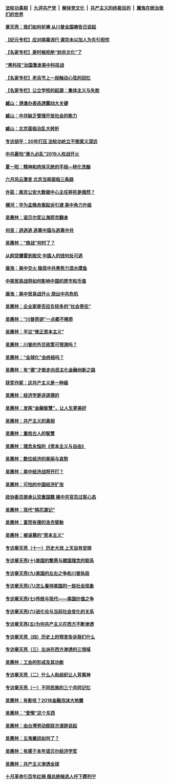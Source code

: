 

####  [法轮功真相](../../../../basic/blob/master/README.md?t=07102002) &nbsp;|&nbsp; [九评共产党](../../../../9ping.md/blob/master/README.md?t=07102002) &nbsp;|&nbsp; [解体党文化](../../../../jtdwh.md/blob/master/README.md?t=07102002)  &nbsp;|&nbsp; [共产主义的终极目的](../../../../gczydzjmd.md/blob/master/README.md?t=07102002) &nbsp;|&nbsp; [魔鬼在统治我们的世界](../../../../mgztzwmdsj.md/blob/master/README.md?t=07102002) 

#### [章天亮：我们如何祈祷 从川普全国祷告日说起](../pages/nsc423/n11944627.md?t=07102002) 

#### [【纪元专栏】应对病毒流行 渥京未以加人为先引担忧](../pages/nsc423/n11875714.md?t=07102002) 

#### [【名家专栏】是时候拒绝“封杀文化”了](../pages/nsc423/n11814093.md?t=07102002) 

#### [“黑科技”治国激发美中科技战](../pages/nsc423/n11638056.md?t=07102002) 

#### [【名家专栏】老兵节上一段触动心弦的回忆](../pages/nsc423/n11646016.md?t=07102002) 

#### [【名家专栏】公立学校的起源：集体主义与失败](../pages/nsc423/n11601833.md?t=07102002) 

#### [臧山：港澳办表态透露四大关键](../pages/nsc423/n11421628.md?t=07102002) 

#### [臧山：中共缺乏管理开放社会的能力](../pages/nsc423/n11407457.md?t=07102002) 

#### [臧山：北京面临治乱大转折](../pages/nsc423/n11406895.md?t=07102002) 

#### [专访胡平：20年打压 法轮功屹立不倒意义深远](../pages/nsc423/n11398800.md?t=07102002) 

#### [中共最怕“逢九必乱”2019人权战开火](../pages/nsc423/n11385248.md?t=07102002) 

#### [夏一阳：精神和肉体灭绝的手段—转化洗脑](../pages/nsc423/n11368250.md?t=07102002) 

#### [六月风云激变 北京当局面临三条路](../pages/nsc423/n11313668.md?t=07102002) 

#### [许茹：南京公安大数据中心主任猝死是偶然？](../pages/nsc423/n11064744.md?t=07102002) 

#### [横河：华为孟晚舟案起诉引渡 美中角力升级](../pages/nsc423/n11027230.md?t=07102002) 

#### [吴惠林：诺贝尔奖让海耶克翻身](../pages/nsc423/n10890049.md?t=07102002) 

#### [何坚：逃逃逃 逃离中国与逃离中共](../pages/nsc423/n10592891.md?t=07102002) 

#### [吴惠林：“商战”何时了？](../pages/nsc423/n10573558.md?t=07102002) 

#### [从网贷爆雷到股灾 中国人的钱何处可逃](../pages/nsc423/n10572800.md?t=07102002) 

#### [唐浩：美中交火 隐现中共黑势力混水摸鱼](../pages/nsc423/n10544040.md?t=07102002) 

#### [中美贸易战将如何影响中国的房市和币值](../pages/nsc423/n10543697.md?t=07102002) 

#### [唐浩：美中贸易战开火 烧出中共危机](../pages/nsc423/n10540126.md?t=07102002) 

#### [吴惠林：企业家是否应负较多的“社会责任”](../pages/nsc423/n10535022.md?t=07102002) 

#### [吴惠林：“川普奇迹”一点都不稀奇](../pages/nsc423/n10512808.md?t=07102002) 

#### [吴惠林：平议“修正资本主义”](../pages/nsc423/n10495724.md?t=07102002) 

#### [吴惠林：川普的外交政策可预测吗？](../pages/nsc423/n10462387.md?t=07102002) 

#### [吴惠林：“全球化”会终结吗？](../pages/nsc423/n10452838.md?t=07102002) 

#### [吴惠林：有“德”才能走向民主化金融创新之路](../pages/nsc423/n10432292.md?t=07102002) 

#### [获奖作家：这共产主义是一种癌](../pages/nsc423/n10431541.md?t=07102002) 

#### [吴惠林：经济学是讲道德的](../pages/nsc423/n10398014.md?t=07102002) 

#### [吴惠林：发挥“金融智慧”，让人生更美好](../pages/nsc423/n10375019.md?t=07102002) 

#### [吴惠林：共产主义的真相](../pages/nsc423/n10351394.md?t=07102002) 

#### [吴惠林：重拾古人的智慧](../pages/nsc423/n10337691.md?t=07102002) 

#### [吴惠林：理念永恒的《资本主义与自由》](../pages/nsc423/n10316274.md?t=07102002) 

#### [吴惠林：数位经济的美丽与哀愁](../pages/nsc423/n10292946.md?t=07102002) 

#### [吴惠林：美中经济战将开打？](../pages/nsc423/n10258825.md?t=07102002) 

#### [吴惠林：可怕的中国经济扩张](../pages/nsc423/n10219147.md?t=07102002) 

#### [政协委员提承认双重国籍 揭中共官员过客心态](../pages/nsc423/n10208809.md?t=07102002) 

#### [吴惠林：现代“桃花源记”](../pages/nsc423/n10185234.md?t=07102002) 

#### [吴惠林：富而有德的洛克斐勒](../pages/nsc423/n10142264.md?t=07102002) 

#### [吴惠林：被诬蔑的“资本主义”](../pages/nsc423/n10124816.md?t=07102002) 

#### [专访章天亮（十一）历史大戏 上天自有安排](../pages/nsc423/n10094905.md?t=07102002) 

#### [专访章天亮(十)美国的繁荣与建国理念的联系](../pages/nsc423/n10094899.md?t=07102002) 

#### [专访章天亮(九)美国的左右之争和川普执政](../pages/nsc423/n10094889.md?t=07102002) 

#### [专访章天亮(八)怎么看待美国的一些社会现象](../pages/nsc423/n10094857.md?t=07102002) 

#### [专访章天亮(七)传统与现代——美国价值之争](../pages/nsc423/n10093140.md?t=07102002) 

#### [专访章天亮(六)进化论与当前社会变化的关系](../pages/nsc423/n10092036.md?t=07102002) 

#### [专访章天亮(五)为何共产主义在西方不断渗透](../pages/nsc423/n10083620.md?t=07102002) 

#### [专访章天亮（四）历史上的预言告诉我们什么](../pages/nsc423/n10083606.md?t=07102002) 

#### [专访章天亮（三）左派在西方渗透的三领域](../pages/nsc423/n10081115.md?t=07102002) 

#### [吴惠林：工会的形成及其功能](../pages/nsc423/n10080633.md?t=07102002) 

#### [专访章天亮（二）什么人和组织让人背离神](../pages/nsc423/n10076637.md?t=07102002) 

#### [专访章天亮（一）不同民族的三个共同记忆](../pages/nsc423/n10074188.md?t=07102002) 

#### [吴惠林：有影呒？2018金融泡沫大地震](../pages/nsc423/n10040534.md?t=07102002) 

#### [吴惠林：“爱情”这个东西](../pages/nsc423/n10019423.md?t=07102002) 

#### [吴惠林：由台湾劳动部政次请辞说起](../pages/nsc423/n9979679.md?t=07102002) 

#### [吴惠林：五鬼搬运如何了？](../pages/nsc423/n9925338.md?t=07102002) 

#### [吴惠林：有感于本年诺贝尔经济学奖](../pages/nsc423/n9871883.md?t=07102002) 

#### [吴惠林：共产主义渗透全球](../pages/nsc423/n9812748.md?t=07102002) 

#### [十月革命引百年红祸 俄总统候选人吁下葬列宁](../pages/nsc423/n9810182.md?t=07102002) 

